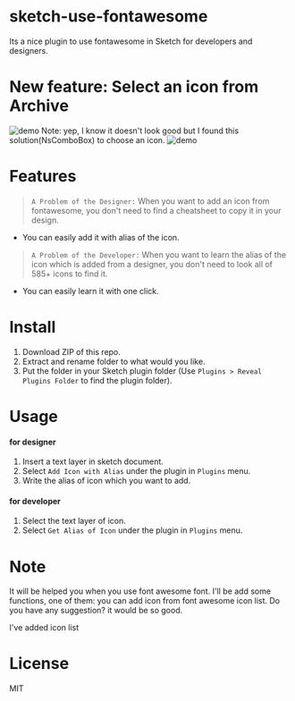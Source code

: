 sketch-use-fontawesome
=================

Its a nice plugin to use fontawesome in Sketch for developers and designers.

# New feature: Select an icon from Archive
![demo][newdemo-image]
Note: yep, I know it doesn't look good but I found this solution(NsComboBox) to choose an icon.
![demo][demo-image]

# Features

> `A Problem of the Designer:` 
> When you want to add an icon from fontawesome, you don't need to find a cheatsheet to copy it in your design.

- You can easily add it with alias of the icon.

> `A Problem of the Developer:` 
> When you want to learn the alias of the icon which is added from a designer, you don't need to look all of 585+ icons to find it.

- You can easily learn it with one click.

# Install

1. Download ZIP of this repo.
2. Extract and rename folder to what would you like.
3. Put the folder in your Sketch plugin folder (Use `Plugins > Reveal Plugins Folder` to find the plugin folder).

# Usage

#### for designer

1. Insert a text layer in sketch document.
2. Select `Add Icon with Alias` under the plugin in `Plugins` menu.
3. Write the alias of icon which you want to add.

#### for developer

1. Select the text layer of icon.
2. Select `Get Alias of Icon` under the plugin in `Plugins` menu.

# Note

It will be helped you when you use font awesome font. I'll be add some functions, one of them: you can add icon from font awesome icon list. Do you have any suggestion? it would be so good.

I've added icon list

# License

MIT

[demo-image]: http://i.imgur.com/7Hbgdc2.gif
[newdemo-image]: http://i.imgur.com/14cAdjI.gif
